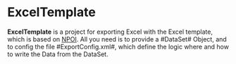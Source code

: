 # ExcelTemplate

  **ExcelTemplate** is a project for exporting Excel with the Excel template, which is based on [NPOI](http://npoi.codeplex.com). All you need is to provide a #DataSet# Object, and to config the file #ExportConfig.xml#, which define the logic where and how to write the Data from the DataSet.
